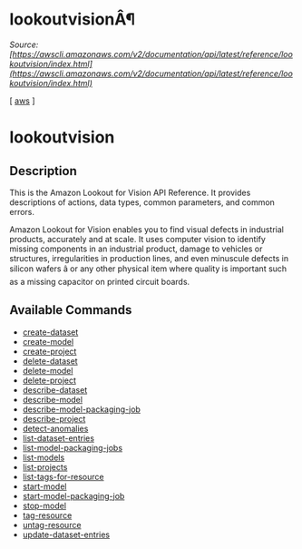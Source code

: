 # lookoutvisionÂ¶

*Source: [https://awscli.amazonaws.com/v2/documentation/api/latest/reference/lookoutvision/index.html](https://awscli.amazonaws.com/v2/documentation/api/latest/reference/lookoutvision/index.html)*

[ [aws](https://awscli.amazonaws.com/v2/documentation/api/latest/reference/index.html#cli-aws) ]

# lookoutvision

## Description

This is the Amazon Lookout for Vision API Reference. It provides descriptions of actions, data types, common parameters, and common errors.

Amazon Lookout for Vision enables you to find visual defects in industrial products, accurately and at scale. It uses computer vision to identify missing components in an industrial product, damage to vehicles or structures, irregularities in production lines, and even minuscule defects in silicon wafers â or any other physical item where quality is important such as a missing capacitor on printed circuit boards.

## Available Commands

- [create-dataset](https://awscli.amazonaws.com/v2/documentation/api/latest/reference/lookoutvision/create-dataset.html)
- [create-model](https://awscli.amazonaws.com/v2/documentation/api/latest/reference/lookoutvision/create-model.html)
- [create-project](https://awscli.amazonaws.com/v2/documentation/api/latest/reference/lookoutvision/create-project.html)
- [delete-dataset](https://awscli.amazonaws.com/v2/documentation/api/latest/reference/lookoutvision/delete-dataset.html)
- [delete-model](https://awscli.amazonaws.com/v2/documentation/api/latest/reference/lookoutvision/delete-model.html)
- [delete-project](https://awscli.amazonaws.com/v2/documentation/api/latest/reference/lookoutvision/delete-project.html)
- [describe-dataset](https://awscli.amazonaws.com/v2/documentation/api/latest/reference/lookoutvision/describe-dataset.html)
- [describe-model](https://awscli.amazonaws.com/v2/documentation/api/latest/reference/lookoutvision/describe-model.html)
- [describe-model-packaging-job](https://awscli.amazonaws.com/v2/documentation/api/latest/reference/lookoutvision/describe-model-packaging-job.html)
- [describe-project](https://awscli.amazonaws.com/v2/documentation/api/latest/reference/lookoutvision/describe-project.html)
- [detect-anomalies](https://awscli.amazonaws.com/v2/documentation/api/latest/reference/lookoutvision/detect-anomalies.html)
- [list-dataset-entries](https://awscli.amazonaws.com/v2/documentation/api/latest/reference/lookoutvision/list-dataset-entries.html)
- [list-model-packaging-jobs](https://awscli.amazonaws.com/v2/documentation/api/latest/reference/lookoutvision/list-model-packaging-jobs.html)
- [list-models](https://awscli.amazonaws.com/v2/documentation/api/latest/reference/lookoutvision/list-models.html)
- [list-projects](https://awscli.amazonaws.com/v2/documentation/api/latest/reference/lookoutvision/list-projects.html)
- [list-tags-for-resource](https://awscli.amazonaws.com/v2/documentation/api/latest/reference/lookoutvision/list-tags-for-resource.html)
- [start-model](https://awscli.amazonaws.com/v2/documentation/api/latest/reference/lookoutvision/start-model.html)
- [start-model-packaging-job](https://awscli.amazonaws.com/v2/documentation/api/latest/reference/lookoutvision/start-model-packaging-job.html)
- [stop-model](https://awscli.amazonaws.com/v2/documentation/api/latest/reference/lookoutvision/stop-model.html)
- [tag-resource](https://awscli.amazonaws.com/v2/documentation/api/latest/reference/lookoutvision/tag-resource.html)
- [untag-resource](https://awscli.amazonaws.com/v2/documentation/api/latest/reference/lookoutvision/untag-resource.html)
- [update-dataset-entries](https://awscli.amazonaws.com/v2/documentation/api/latest/reference/lookoutvision/update-dataset-entries.html)